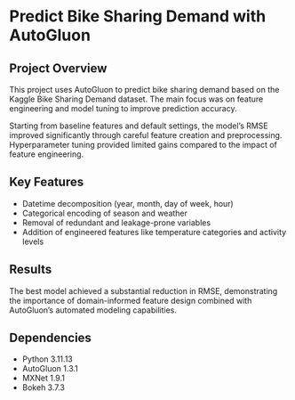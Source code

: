 # Predict Bike Sharing Demand with AutoGluon

## Project Overview
This project uses AutoGluon to predict bike sharing demand based on the Kaggle Bike Sharing Demand dataset. The main focus was on feature engineering and model tuning to improve prediction accuracy.

Starting from baseline features and default settings, the model’s RMSE improved significantly through careful feature creation and preprocessing. Hyperparameter tuning provided limited gains compared to the impact of feature engineering.

## Key Features
- Datetime decomposition (year, month, day of week, hour)
- Categorical encoding of season and weather
- Removal of redundant and leakage-prone variables
- Addition of engineered features like temperature categories and activity levels

## Results
The best model achieved a substantial reduction in RMSE, demonstrating the importance of domain-informed feature design combined with AutoGluon’s automated modeling capabilities.

## Dependencies
- Python 3.11.13
- AutoGluon 1.3.1  
- MXNet 1.9.1  
- Bokeh 3.7.3  
